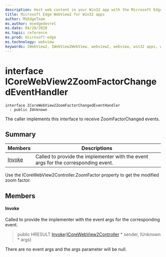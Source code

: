 ```yaml
---
description: Host web content in your Win32 app with the Microsoft Edge WebView2 control
title: Microsoft Edge WebView2 for Win32 apps
author: MSEdgeTeam
ms.author: msedgedevrel
ms.date: 04/28/2020
ms.topic: reference
ms.prod: microsoft-edge
ms.technology: webview
keywords: IWebView2, IWebView2WebView, webview2, webview, win32 apps, win32, edge, ICoreWebView2, ICoreWebView2Controller, browser control, edge html
---
```


# interface ICoreWebView2ZoomFactorChangedEventHandler 

```
interface ICoreWebView2ZoomFactorChangedEventHandler
  : public IUnknown
```

The caller implements this interface to receive ZoomFactorChanged events.

## Summary

 Members                        | Descriptions
--------------------------------|---------------------------------------------
[Invoke](#invoke) | Called to provide the implementer with the event args for the corresponding event.

Use the ICoreWebView2Controller.ZoomFactor property to get the modified zoom factor.

## Members

#### Invoke 

Called to provide the implementer with the event args for the corresponding event.

> public HRESULT [Invoke](#invoke)([ICoreWebView2Controller](ICoreWebView2Controller.md) * sender, IUnknown * args)

There are no event args and the args parameter will be null.

